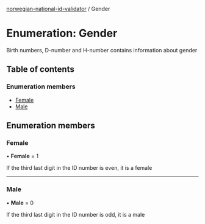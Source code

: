 [norwegian-national-id-validator](../README.md) / Gender

# Enumeration: Gender

Birth numbers, D-number and H-number contains information about gender

## Table of contents

### Enumeration members

- [Female](gender.md#female)
- [Male](gender.md#male)

## Enumeration members

### Female

• **Female** = 1

If the third last digit in the ID number is even, it is a female

___

### Male

• **Male** = 0

If the third last digit in the ID number is odd, it is a male
